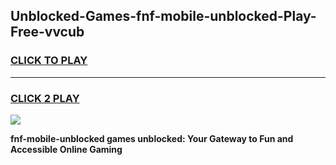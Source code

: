 
## Unblocked-Games-fnf-mobile-unblocked-Play-Free-vvcub
<h3>
<a href="https://premium76.site?title=fnf-mobile-unblocked&ref=23A">CLICK TO PLAY</a></h3>
<hr>

<h3>
<a href="https://premium76.site?title=fnf-mobile-unblocked&ref=23A">CLICK 2 PLAY</a>
  
</h3>

<a href="https://premium76.site?title=fnf-mobile-unblocked&ref=23A"><img src="https://clearcache.store/games.png"></a>


**fnf-mobile-unblocked games unblocked: Your Gateway to Fun and Accessible Online Gaming**
